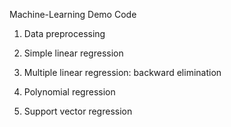 Machine-Learning Demo Code

1. Data preprocessing

2. Simple linear regression

3. Multiple linear regression: backward elimination

4. Polynomial regression

5. Support vector regression
